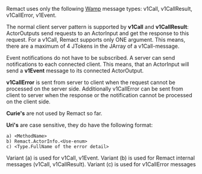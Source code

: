 ﻿
Remact uses only the following [Wamp](http://wamp.ws/) message types:
v1Call, v1CallResult, v1CallError, v1Event.

The normal client server pattern is supported by **v1Call** and **v1CallResult**:
ActorOutputs send requests to an ActorInput and get the response to this request.
For a v1Call, Remact supports only ONE argument.
This means, there are a maximum of 4 JTokens in the JArray of a v1Call-message.

Event notifications do not have to be subscribed. A server can send notifications to each connected client.
This means, that an ActorInput will send a **v1Event** message to its connected ActorOutput.

**v1CallError** is sent from server to client when the request cannot be processed on the server side.
Additionally v1CallError can be sent from client to server when the response or the notification cannot 
be processed on the client side.

**Curie's** are not used by Remact so far.

**Uri's** are case sensitive, they do have the following format:

	a) <MethodName> 
    b) Remact.ActorInfo.<Use-enum>
	c) <Type.FullName of the error detail>

Variant (a) is used for v1Call, v1Event.
Variant (b) is used for Remact internal messages (v1Call, v1CallResult).
Variant (c) is used for v1CallError messages
 
